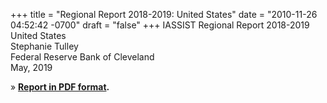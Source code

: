 +++
title = "Regional Report 2018-2019: United States"
date = "2010-11-26 04:52:42 -0700"
draft = "false"
+++
IASSIST Regional Report 2018-2019<br />
United States<br />
Stephanie Tulley<br />
Federal Reserve Bank of Cleveland<br />
May, 2019

» **[Report in PDF format](/file/about/us_regional_report-2018-2019.pdf).**